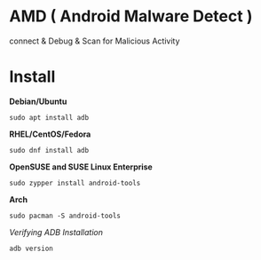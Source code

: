 # AMD ( Android Malware Detect )

connect & Debug & Scan for Malicious Activity


# Install

**Debian/Ubuntu**

```
sudo apt install adb
```

**RHEL/CentOS/Fedora**

```
sudo dnf install adb
```

**OpenSUSE and SUSE Linux Enterprise**

```
sudo zypper install android-tools
```

**Arch**

```
sudo pacman -S android-tools
```

*Verifying ADB Installation*

```
adb version
```


